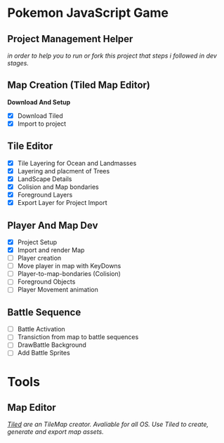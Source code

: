 # Pokemon JavaScript Game
## Project Management Helper
_in order to help you to run or fork this project that steps i followed in dev stages._
## Map Creation (Tiled Map Editor)
**Download And Setup**
- [x] Download Tiled
- [x] Import to project 
## Tile Editor
- [x] Tile Layering for Ocean and Landmasses
- [x] Layering and placment of Trees
- [x] LandScape Details
- [x] Colision and Map bondaries
- [x] Foreground Layers
- [x] Export Layer for Project Import
## Player And Map Dev
- [x] Project Setup
- [x] Import and render Map
- [ ] Player creation
- [ ] Move player in map with KeyDowns
- [ ] Player-to-map-bondaries (Colision)
- [ ] Foreground Objects
- [ ] Player Movement animation
## Battle Sequence
- [ ] Battle Activation
- [ ] Transiction from map to battle sequences
- [ ] DrawBattle Background
- [ ] Add Battle Sprites

# Tools
## Map Editor
_[Tiled](https://www.mapeditor.org) are an TileMap creator. Avaliable for all OS. Use Tiled to create, generate and export map assets._
